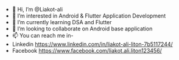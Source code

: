 - 👋 Hi, I’m @Liakot-ali
- 👀 I’m interested in Android & Flutter Application Development
- 🌱 I’m currently learning DSA and Flutter
- 💞️ I’m looking to collaborate on Android base application
- 📫 You can reach me in-
- Linkedin https://www.linkedin.com/in/liakot-ali-liton-7b5117244/
- Facebook https://www.facebook.com/liakot.ali.liton123456/

<!---
Liakot-ali/Liakot-ali is a ✨ special ✨ repository because its `README.md` (this file) appears on your GitHub profile.
You can click the Preview link to take a look at your changes.
--->
